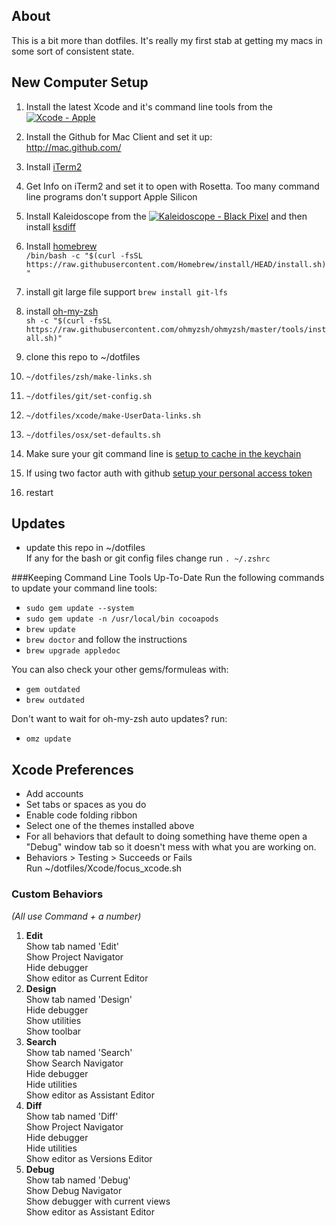 About
-----
This is a bit more than dotfiles. It's really my first stab at getting my macs in some sort of consistent state. 

New Computer Setup
------------------
1. Install the latest Xcode and it's command line tools from the <a href="http://click.linksynergy.com/fs-bin/stat?id=zI5fUanaREs&offerid=146261&type=3&subid=0&tmpid=1826&RD_PARM1=https%253A%252F%252Fitunes.apple.com%252Fus%252Fapp%252Fxcode%252Fid497799835%253Fmt%253D12%2526uo%253D4%2526partnerId%253D30" target="itunes_store"><img src="http://r.mzstatic.com/images/web/linkmaker/badge_macappstore-sm.gif" alt="Xcode - Apple" style="border: 0;"/></a>
2. Install the Github for Mac Client and set it up:  
http://mac.github.com/
3. Install [iTerm2](https://iterm2.com)
4. Get Info on iTerm2 and set it to open with Rosetta. Too many command line programs don't support Apple Silicon
5. Install Kaleidoscope from the <a href="http://click.linksynergy.com/fs-bin/stat?id=zI5fUanaREs&offerid=146261&type=3&subid=0&tmpid=1826&RD_PARM1=https%253A%252F%252Fitunes.apple.com%252Fus%252Fapp%252Fkaleidoscope%252Fid587512244%253Fmt%253D12%2526uo%253D4%2526partnerId%253D30" target="itunes_store"><img src="http://r.mzstatic.com/images/web/linkmaker/badge_macappstore-sm.gif" alt="Kaleidoscope - Black Pixel" style="border: 0;"/></a> and then install [ksdiff](http://www.kaleidoscopeapp.com/ksdiff2)
6. Install [homebrew](http://brew.sh)  
`/bin/bash -c "$(curl -fsSL https://raw.githubusercontent.com/Homebrew/install/HEAD/install.sh)"`
7. install git large file support
`brew install git-lfs`
8. install [oh-my-zsh](https://github.com/ohmyzsh/ohmyzsh)  
`sh -c "$(curl -fsSL https://raw.githubusercontent.com/ohmyzsh/ohmyzsh/master/tools/install.sh)"`  

9. clone this repo to ~/dotfiles
10. `~/dotfiles/zsh/make-links.sh`
11. `~/dotfiles/git/set-config.sh`
12. `~/dotfiles/xcode/make-UserData-links.sh`
13. `~/dotfiles/osx/set-defaults.sh`
14. Make sure your git command line is [setup to cache in the keychain](https://help.github.com/articles/caching-your-github-password-in-git/)
14. If using two factor auth with github [setup your personal access token](https://help.github.com/articles/creating-a-personal-access-token-for-the-command-line/)
15. restart

Updates
-------
* update this repo in ~/dotfiles  
If any for the bash or git config files change run `. ~/.zshrc`

###Keeping Command Line Tools Up-To-Date
Run the following commands to update your command line tools:
* `sudo gem update --system`
* `sudo gem update -n /usr/local/bin cocoapods`
* `brew update`
* `brew doctor` and follow the instructions
* `brew upgrade appledoc`

You can also check your other gems/formuleas with:
* `gem outdated`
* `brew outdated`

Don't want to wait for oh-my-zsh auto updates? run:  
* `omz update`

Xcode Preferences
---------------

* Add accounts
* Set tabs or spaces as you do
* Enable code folding ribbon
* Select one of the themes installed above
* For all behaviors that default to doing something have theme open a "Debug" window tab so it doesn't mess with what you are working on.
* Behaviors > Testing > Succeeds or Fails  
Run ~/dotfiles/Xcode/focus_xcode.sh

### Custom Behaviors
_(All use Command + a number)_

1. **Edit**  
Show tab named 'Edit'  
Show Project Navigator  
Hide debugger  
Show editor as Current Editor
2. **Design**  
Show tab named 'Design'  
Hide debugger  
Show utilities  
Show toolbar
3. **Search**  
Show tab named 'Search'  
Show Search Navigator  
Hide debugger  
Hide utilities  
Show editor as Assistant Editor
4. **Diff**  
Show tab named 'Diff'  
Show Project Navigator  
Hide debugger  
Hide utilities  
Show editor as Versions Editor
5. **Debug**  
Show tab named 'Debug'  
Show Debug Navigator  
Show debugger with current views  
Show editor as Assistant Editor

